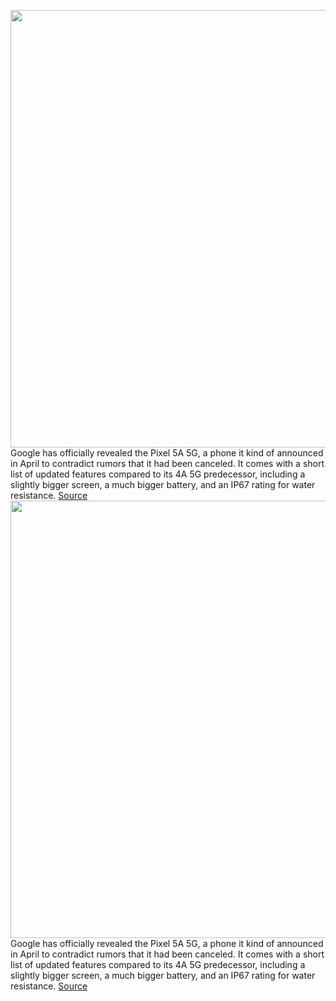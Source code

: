 <img src='https://cdn.vox-cdn.com/thumbor/b0EVnZTM5vHgAFSIk4hIPDg3xX0=/0x0:2000x1334/1200x0/filters:focal(0x0:2000x1334):no_upscale()/cdn.vox-cdn.com/uploads/chorus_asset/file/22786010/Pixel_5a_5G_Lifestyle_Charging__1_.jpg' width='700px' /><br/>
Google has officially revealed the Pixel 5A 5G, a phone it kind of announced in April to contradict rumors that it had been canceled. It comes with a short list of updated features compared to its 4A 5G predecessor, including a slightly bigger screen, a much bigger battery, and an IP67 rating for water resistance.
<a href='https://www.theverge.com/2021/8/17/22627253/google-pixel-5a-specs-price-screen-battery-availability'> Source <a/><img src='https://cdn.vox-cdn.com/thumbor/b0EVnZTM5vHgAFSIk4hIPDg3xX0=/0x0:2000x1334/1200x0/filters:focal(0x0:2000x1334):no_upscale()/cdn.vox-cdn.com/uploads/chorus_asset/file/22786010/Pixel_5a_5G_Lifestyle_Charging__1_.jpg' width='700px' /><br/>
Google has officially revealed the Pixel 5A 5G, a phone it kind of announced in April to contradict rumors that it had been canceled. It comes with a short list of updated features compared to its 4A 5G predecessor, including a slightly bigger screen, a much bigger battery, and an IP67 rating for water resistance.
<a href='https://www.theverge.com/2021/8/17/22627253/google-pixel-5a-specs-price-screen-battery-availability'> Source <a/>